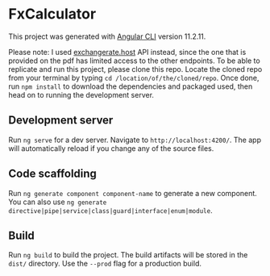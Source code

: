 # FxCalculator

This project was generated with [Angular CLI](https://github.com/angular/angular-cli) version 11.2.11.

Please note: I used [exchangerate.host](https://exchangerate.host/) API instead, since the one that is provided on the pdf has limited access to the other endpoints.
To be able to replicate and run this project, please clone this repo. Locate the cloned repo from your terminal by typing `cd /location/of/the/cloned/repo`. Once done, run `npm install` to download the dependencies and packaged used, then head on to running the development server.

## Development server

Run `ng serve` for a dev server. Navigate to `http://localhost:4200/`. The app will automatically reload if you change any of the source files.

## Code scaffolding

Run `ng generate component component-name` to generate a new component. You can also use `ng generate directive|pipe|service|class|guard|interface|enum|module`.

## Build

Run `ng build` to build the project. The build artifacts will be stored in the `dist/` directory. Use the `--prod` flag for a production build.

